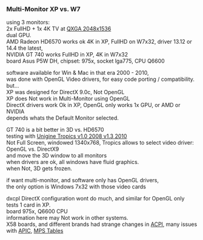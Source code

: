 ### Multi-Monitor XP vs. W7

using 3 monitors: </br>
2x FullHD + 1x 4K TV at [QXGA 2048x1536](https://en.wikipedia.org/wiki/Graphics_display_resolution#QXGA) </br>
dual GPU. </br>
AMD Radeon HD6570 works ok 4K in XP, FullHD on W7x32, driver 13.12 or 14.4 the latest, </br>
NVIDIA GT 740 works FullHD in XP, 4K in W7x32  </br>
board Asus P5W DH, chipset: 975x, socket lga775, CPU Q6600 </br>

software available for Win & Mac in that era 2000 - 2010, </br>
was done with OpenGL Video drivers, for easy code porting / compatibility. </br>
but...</br>
XP was designed for DirectX 9.0c, Not OpenGL </br>
XP does Not work in Multi-Monitor using OpenGL </br>
DirectX drivers work Ok in XP, OpenGL only works 1x GPU, or AMD or NVIDIA </br>
depends whats the Default Monitor selected. </br>

GT 740 is a bit better in 3D vs. HD6570 </br>
testing with [Unigine Tropics v1.0 2008 v1.3 2010](https://benchmark.unigine.com/tropics) </br>
Not Full Screen, windowed 1340x768,
Tropics allows to select video driver: OpenGL vs. DirectX9 </br>
and move the 3D window to all monitors </br>
when drivers are ok, all windows have fluid graphics. </br>
when Not, 3D gets frozen. </br>

if want multi-monitor, and software only has OpenGL drivers, </br>
the only option is Windows 7x32 with those video cards </br>

dxcpl DirectX configuration wont do much, and similar for OpenGL only tests 1 card in XP. </br>
board 975x, Q6600 CPU </br>
information here may Not work in other systems. </br>
X58 boards, and different brands had strange changes in [ACPI](https://en.wikipedia.org/wiki/ACPI), many issues with [APIC](https://en.wikipedia.org/wiki/Advanced_Programmable_Interrupt_Controller#Issues), [MPS Tables](https://en.wikipedia.org/wiki/MultiProcessor_Specification) </br>


